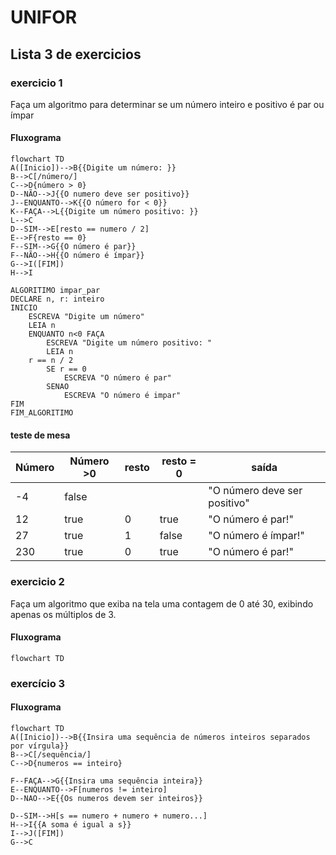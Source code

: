 # UNIFOR
## Lista 3 de exercicios
### exercicio 1
Faça um algoritmo para determinar se um número inteiro e positivo é par ou ímpar
#### Fluxograma
```mermaid
flowchart TD
A([Inicio])-->B{{Digite um número: }}
B-->C[/número/]
C-->D{número > 0}
D--NÃO-->J{{O numero deve ser positivo}}
J--ENQUANTO-->K{{O número for < 0}}
K--FAÇA-->L{{Digite um número positivo: }}
L-->C
D--SIM-->E[resto == numero / 2]
E-->F{resto == 0}
F--SIM-->G{{O número é par}}
F--NÃO-->H{{O número é ímpar}}
G-->I([FIM])
H-->I
```
``` 
ALGORITIMO impar_par
DECLARE n, r: inteiro 
INICIO
	ESCREVA "Digite um número"
	LEIA n
	ENQUANTO n<0 FAÇA
		ESCREVA "Digite um número positivo: "
		LEIA n
	r == n / 2
		SE r == 0
			ESCREVA "O número é par"
		SENAO
			ESCREVA "O número é impar"
FIM
FIM_ALGORITIMO
```
#### teste de mesa 
| Número | Número >0 | resto | resto = 0 | saída |
| -- | -- | -- | -- | -- |
| -4 | false | | | "O número deve ser positivo" | 
| 12 | true | 0 | true | "O número é par!" | 
| 27 | true | 1 | false | "O número é ímpar!" | 
| 230 | true | 0 | true | "O número é par!" |
### exercicio 2 
 Faça um algoritmo que exiba na tela uma contagem de 0 até 30, exibindo apenas os
múltiplos de 3.
#### Fluxograma
```mermaid
flowchart TD
```
### exercício 3
#### Fluxograma
```mermaid
flowchart TD
A([Inicio])-->B{{Insira uma sequência de números inteiros separados por vírgula}}
B-->C[/sequência/]
C-->D{numeros == inteiro}

F--FAÇA-->G{{Insira uma sequência inteira}}
E--ENQUANTO-->F[numeros != inteiro]
D--NAO-->E{{Os numeros devem ser inteiros}}

D--SIM-->H[s == numero + numero + numero...]
H-->I{{A soma é igual a s}}
I-->J([FIM])
G-->C

